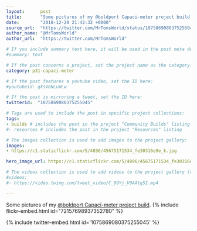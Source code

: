 ```yaml
---
layout:      post
title:       "Some pictures of my @boldport Capaci-meter project build."
date:        "2018-12-20 21:42:32 +0000"
source_url:  "https://twitter.com/MrTomsWorld/status/1075869080375255045"
author_name: "@MrTomsWorld"
author_url:  "https://twitter.com/MrTomsWorld"

# If you include summary text here, it will be used in the post meta description instead of an excerpt from the post body
#summary: text

# If the post concerns a project, set the project name as the category:
category: p31-capaci-meter

# If the post features a youtube video, set the ID here:
#youtubeid: gXsVeNLuWLw

# If the post is mirroring a tweet, set the ID here:
twitterid:  "1075869080375255045"

# Tags are used to include the post in specific project collections:
tags:
- builds # includes the post in the project "Community Builds" listing
#- resources # includes the post in the project "Resources" listing

# The images collection is used to add images to the project gallery:
images:
- https://c1.staticflickr.com/5/4896/45675171534_fe30316e9e_k.jpg

hero_image_url: https://c1.staticflickr.com/5/4896/45675171534_fe30316e9e_k.jpg

# The videos collection is used to add videos to the project gallery (currently only mp4):
#videos:
#- https://video.twimg.com/tweet_video/C_8OYj_V0AAtg5I.mp4

---
```


Some pictures of my [@boldport Capaci-meter project build](https://www.flickr.com/photos/mrtomsworld/sets/72157698937352780).
{% include flickr-embed.html id="72157698937352780" %}


{% include twitter-embed.html id='1075869080375255045' %}


